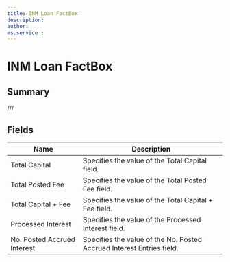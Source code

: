 ```yaml
---
title: INM Loan FactBox
description: 
author: 
ms.service : 
---
```


# INM Loan FactBox

## Summary

///

## Fields
<!-- You need to leave a space betwenn | your text and | -->

| Name | Description |
| ---- | ---- |
| Total Capital | Specifies the value of the Total Capital field. |
| Total Posted Fee | Specifies the value of the Total Posted Fee field. |
| Total Capital + Fee | Specifies the value of the Total Capital + Fee field. |
| Processed Interest | Specifies the value of the Processed Interest field. |
| No. Posted Accrued Interest | Specifies the value of the No. Posted Accrued Interest Entries field. |
